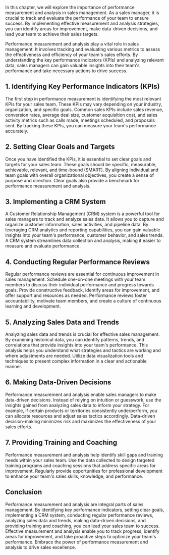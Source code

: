 
In this chapter, we will explore the importance of performance measurement and analysis in sales management. As a sales manager, it is crucial to track and evaluate the performance of your team to ensure success. By implementing effective measurement and analysis strategies, you can identify areas for improvement, make data-driven decisions, and lead your team to achieve their sales targets.

Performance measurement and analysis play a vital role in sales management. It involves tracking and evaluating various metrics to assess the effectiveness and efficiency of your team's sales efforts. By understanding the key performance indicators (KPIs) and analyzing relevant data, sales managers can gain valuable insights into their team's performance and take necessary actions to drive success.

## 1\. Identifying Key Performance Indicators (KPIs)

The first step in performance measurement is identifying the most relevant KPIs for your sales team. These KPIs may vary depending on your industry, organization, and specific goals. Common sales KPIs include sales revenue, conversion rates, average deal size, customer acquisition cost, and sales activity metrics such as calls made, meetings scheduled, and proposals sent. By tracking these KPIs, you can measure your team's performance accurately.

## 2\. Setting Clear Goals and Targets

Once you have identified the KPIs, it is essential to set clear goals and targets for your sales team. These goals should be specific, measurable, achievable, relevant, and time-bound (SMART). By aligning individual and team goals with overall organizational objectives, you create a sense of purpose and direction. Clear goals also provide a benchmark for performance measurement and analysis.

## 3\. Implementing a CRM System

A Customer Relationship Management (CRM) system is a powerful tool for sales managers to track and analyze sales data. It allows you to capture and organize customer information, sales activities, and pipeline data. By leveraging CRM analytics and reporting capabilities, you can gain valuable insights into your team's performance, customer behavior, and sales trends. A CRM system streamlines data collection and analysis, making it easier to measure and evaluate performance.

## 4\. Conducting Regular Performance Reviews

Regular performance reviews are essential for continuous improvement in sales management. Schedule one-on-one meetings with your team members to discuss their individual performance and progress towards goals. Provide constructive feedback, identify areas for improvement, and offer support and resources as needed. Performance reviews foster accountability, motivate team members, and create a culture of continuous learning and development.

## 5\. Analyzing Sales Data and Trends

Analyzing sales data and trends is crucial for effective sales management. By examining historical data, you can identify patterns, trends, and correlations that provide insights into your team's performance. This analysis helps you understand what strategies and tactics are working and where adjustments are needed. Utilize data visualization tools and techniques to present complex information in a clear and actionable manner.

## 6\. Making Data-Driven Decisions

Performance measurement and analysis enable sales managers to make data-driven decisions. Instead of relying on intuition or guesswork, use the insights gained from analyzing sales data to inform your strategy. For example, if certain products or territories consistently underperform, you can allocate resources and adjust sales tactics accordingly. Data-driven decision-making minimizes risk and maximizes the effectiveness of your sales efforts.

## 7\. Providing Training and Coaching

Performance measurement and analysis help identify skill gaps and training needs within your sales team. Use the data collected to design targeted training programs and coaching sessions that address specific areas for improvement. Regularly provide opportunities for professional development to enhance your team's sales skills, knowledge, and performance.

## Conclusion

Performance measurement and analysis are integral parts of sales management. By identifying key performance indicators, setting clear goals, implementing a CRM system, conducting regular performance reviews, analyzing sales data and trends, making data-driven decisions, and providing training and coaching, you can lead your sales team to success. Effective measurement and analysis enable you to track progress, identify areas for improvement, and take proactive steps to optimize your team's performance. Embrace the power of performance measurement and analysis to drive sales excellence.
